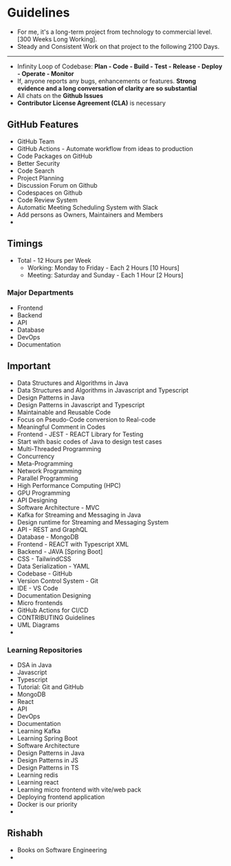 # Guidelines

- For me, it's a long-term project from technology to commercial level. [300 Weeks Long Working].
- Steady and Consistent Work on that project to the following 2100 Days.

---

- Infinity Loop of Codebase: **Plan - Code - Build - Test - Release - Deploy - Operate - Monitor**
- If, anyone reports any bugs, enhancements or features. **Strong evidence and a long conversation of clarity are so substantial**
- All chats on the **Github Issues**
- **Contributor License Agreement (CLA)** is necessary

## GitHub Features

- GitHub Team
- GitHub Actions - Automate workflow from ideas to production
- Code Packages on GitHub
- Better Security
- Code Search
- Project Planning
- Discussion Forum on Github
- Codespaces on Github
- Code Review System
- Automatic Meeting Scheduling System with Slack
- Add persons as Owners, Maintainers and Members
- 

## Timings

- Total - 12 Hours per Week
  - Working: Monday to Friday - Each 2 Hours [10 Hours]
  - Meeting: Saturday and Sunday - Each 1 Hour [2 Hours]

### Major Departments

- Frontend
- Backend
- API
- Database
- DevOps
- Documentation

## Important 

- Data Structures and Algorithms in Java
- Data Structures and Algorithms in Javascript and Typescript
- Design Patterns in Java
- Design Patterns in Javascript and Typescript
- Maintainable and Reusable Code
- Focus on Pseudo-Code conversion to Real-code
- Meaningful Comment in Codes
- Frontend - JEST - REACT Library for Testing
- Start with basic codes of Java to design test cases
- Multi-Threaded Programming
- Concurrency
- Meta-Programming
- Network Programming
- Parallel Programming
- High Performance Computing (HPC)
- GPU Programming
- API Designing
- Software Architecture - MVC
- Kafka for Streaming and Messaging in Java
- Design runtime for Streaming and Messaging System
- API - REST and GraphQL
- Database - MongoDB
- Frontend - REACT with Typescript XML
- Backend - JAVA [Spring Boot]
- CSS - TailwindCSS
- Data Serialization - YAML
- Codebase - GitHub
- Version Control System - Git
- IDE - VS Code
- Documentation Designing
- Micro frontends
- GitHub Actions for CI/CD
- CONTRIBUTING Guidelines
- UML Diagrams
- 


### Learning Repositories

- DSA in Java
- Javascript
- Typescript
- Tutorial: Git and GitHub
- MongoDB
- React
- API
- DevOps
- Documentation
- Learning Kafka
- Learning Spring Boot
- Software Architecture
- Design Patterns in Java
- Design Patterns in JS
- Design Patterns in TS
- Learning redis
- Learning react
- Learning micro frontend with vite/web pack
- Deploying frontend application
- Docker is our priority
- 






## Rishabh 

- Books on Software Engineering
- 
